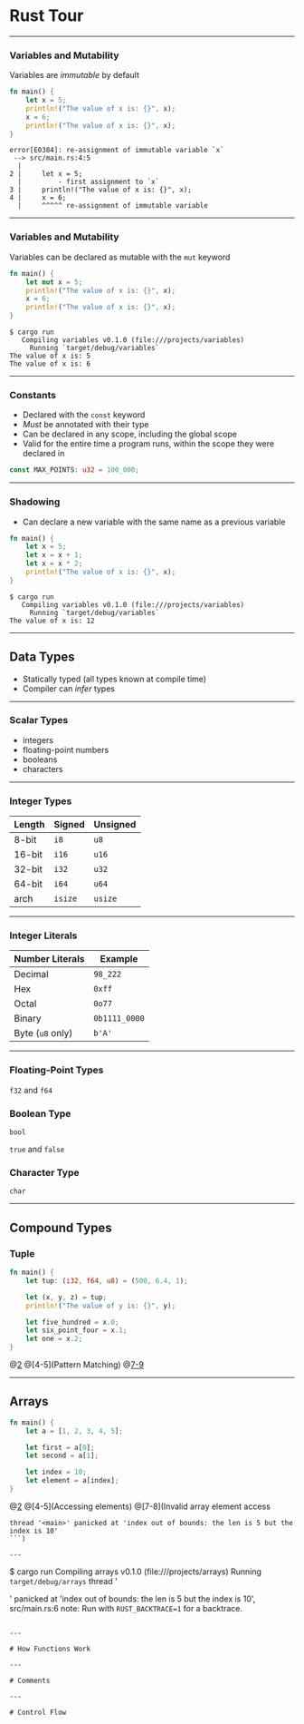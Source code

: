 # Rust Tour

---

### Variables and Mutability

Variables are _immutable_ by default

```rust
fn main() {
    let x = 5;
    println!("The value of x is: {}", x);
    x = 6;
    println!("The value of x is: {}", x);
}
```

```
error[E0384]: re-assignment of immutable variable `x`
 --> src/main.rs:4:5
  |
2 |     let x = 5;
  |         - first assignment to `x`
3 |     println!("The value of x is: {}", x);
4 |     x = 6;
  |     ^^^^^ re-assignment of immutable variable
```

---

### Variables and Mutability

Variables can be declared as mutable with the `mut` keyword

```rust
fn main() {
    let mut x = 5;
    println!("The value of x is: {}", x);
    x = 6;
    println!("The value of x is: {}", x);
}
```

```
$ cargo run
   Compiling variables v0.1.0 (file:///projects/variables)
     Running `target/debug/variables`
The value of x is: 5
The value of x is: 6
```

---

### Constants

- Declared with the `const` keyword
- _Must_ be annotated with their type
- Can be declared in any scope, including the global scope
- Valid for the entire time a program runs, within the scope they were declared
  in

```rust
const MAX_POINTS: u32 = 100_000;
```

---

### Shadowing

- Can declare a new variable with the same name as a previous variable

```rust
fn main() {
    let x = 5;
    let x = x + 1;
    let x = x * 2;
    println!("The value of x is: {}", x);
}
```

```
$ cargo run
   Compiling variables v0.1.0 (file:///projects/variables)
     Running `target/debug/variables`
The value of x is: 12
```

---

## Data Types

- Statically typed (all types known at compile time)
- Compiler can _infer_ types

---

### Scalar Types

- integers
- floating-point numbers
- booleans
- characters

---

### Integer Types

Length | Signed | Unsigned
-------|--------|---------
8-bit  |`i8`    |`u8`
16-bit |`i16`   |`u16`
32-bit |`i32`   |`u32`
64-bit |`i64`   |`u64`
arch   |`isize` |`usize`

---

### Integer Literals

Number Literals  | Example
-----------------|--------------
Decimal          | `98_222`
Hex              | `0xff`
Octal            | `0o77`
Binary           | `0b1111_0000`
Byte (`u8` only) | `b'A'`

---

### Floating-Point Types

`f32` and `f64`

### Boolean Type

`bool`

`true` and `false`

### Character Type

`char`

---

## Compound Types

### Tuple

```rust
fn main() {
    let tup: (i32, f64, u8) = (500, 6.4, 1);

    let (x, y, z) = tup;
    println!("The value of y is: {}", y);

    let five_hundred = x.0;
    let six_point_four = x.1;
    let one = x.2;
}
```

@[2](Creation)
@[4-5](Pattern Matching)
@[7-9](Accessors)

---

## Arrays

```rust
fn main() {
    let a = [1, 2, 3, 4, 5];

    let first = a[0];
    let second = a[1];

    let index = 10;
    let element = a[index];
}
```

@[2](Creation)
@[4-5](Accessing elements)
@[7-8](Invalid array element access

```
thread '<main>' panicked at 'index out of bounds: the len is 5 but the index is 10'
```)

---

```
$ cargo run
   Compiling arrays v0.1.0 (file:///projects/arrays)
     Running `target/debug/arrays`
thread '<main>' panicked at 'index out of bounds: the len is 5 but the index is
 10', src/main.rs:6
note: Run with `RUST_BACKTRACE=1` for a backtrace.
```

---

# How Functions Work

---

# Comments

---

# Control Flow
